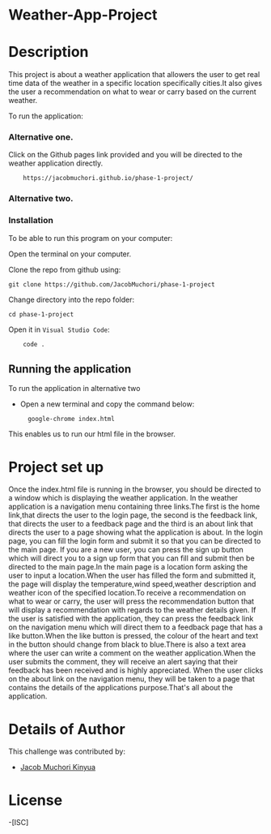 # Weather-App-Project

# Description
This project is about a weather application that allowers the user to get real time data of the 
weather in a specific location specifically cities.It also gives the user a recommendation on what to wear or carry based on the current weather.

To run the application:
### Alternative one.
Click on the Github pages link provided and you will be directed to the weather application directly.

        https://jacobmuchori.github.io/phase-1-project/

### Alternative two.
### Installation
To be able to run this program on your computer:

Open the terminal on your computer.

Clone the repo from github using:

    git clone https://github.com/JacobMuchori/phase-1-project

Change directory into the repo folder:

    cd phase-1-project

Open it in ``Visual Studio Code``:

        code .

## Running the application
To run the application in alternative two

- Open a new terminal and copy the command below:

        google-chrome index.html 
    
This enables us to run our html file in the browser.


# Project set up
Once the index.html file is running in the browser, you should be directed to a window which is displaying the weather application. In the weather application is a navigation menu containing 
three links.The first is the home link,that directs the user to the login page, the second is the
feedback link, that directs the user to a feedback page and the third is an about link that directs the user to a page showing what the application is about. In the login page, you can fill the login form and submit it so that you can be directed to the main page. If you are a new user, you can press the sign up button which will direct you to a sign up form that you can fill and submit then be directed to the main page.In the main page is a location form asking the user to input a location.When the user has filled the form and submitted it, the page will display the temperature,wind speed,weather description and weather icon of the specified location.To receive a recommendation on what to wear or carry, the user will press the recommendation button that will display a recommendation with regards to the weather details given. If the user is satisfied with the application, they can press the feedback link on the navigation menu which will direct them to a feedback page that has a like button.When the like button is pressed, the colour of the heart and text in the button should change from black to blue.There is also a text area where the user can write a comment on the weather application.When the user submits the comment, they will receive an alert saying that their feedback has been received and is highly appreciated. When the user clicks on the about link on the navigation menu, they will be taken to a page that contains the details of the applications purpose.That's all about the application.

# Details of Author
 This challenge was contributed by:
- [Jacob Muchori Kinyua](https://github.com/JacobMuchori)

# License
-[ISC]